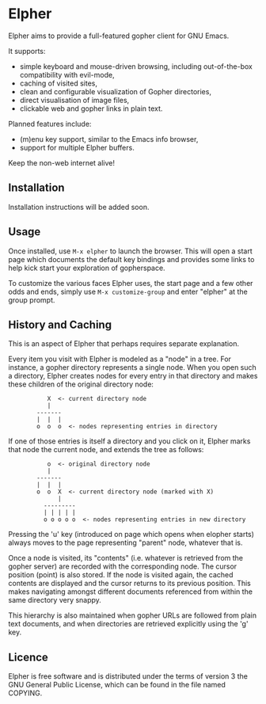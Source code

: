 # Elpher

Elpher aims to provide a full-featured gopher client for GNU Emacs.

It supports:
- simple keyboard and mouse-driven browsing, including out-of-the-box
  compatibility with evil-mode,
- caching of visited sites,
- clean and configurable visualization of Gopher directories,
- direct visualisation of image files,
- clickable web and gopher links in plain text.

Planned features include:
- (m)enu key support, similar to the Emacs info browser,
- support for multiple Elpher buffers.

Keep the non-web internet alive!

## Installation

Installation instructions will be added soon.

## Usage

Once installed, use `M-x elpher` to launch the browser.  This will
open a start page which documents the default key bindings and
provides some links to help kick start your exploration of gopherspace.

To customize the various faces Elpher uses, the start page
and a few other odds and ends, simply use `M-x customize-group`
and enter "elpher" at the group prompt.

## History and Caching

This is an aspect of Elpher that perhaps requires separate explanation.

Every item you visit with Elpher is modeled as a "node" in a tree.
For instance, a gopher directory represents a single node.  When
you open such a directory, Elpher creates nodes for every entry
in that directory and makes these children of the original directory node:

               X  <- current directory node
               |
            -------
            |  |  |
            o  o  o  <- nodes representing entries in directory

If one of those entries is itself a directory and you click on it,
Elpher marks that node the current node, and extends the tree as follows:

               o  <- original directory node
               |
            -------
            |  |  |
            o  o  X  <- current directory node (marked with X)
                  |
              ---------
              | | | | |
              o o o o o  <- nodes representing entries in new directory
              
Pressing the 'u' key (introduced on page which opens when elopher starts)
always moves to the page representing "parent" node, whatever that is.

Once a node is visited, its "contents" (i.e. whatever is retrieved
from the gopher server) are recorded with the corresponding node.  The
cursor position (point) is also stored. If the node is visited again,
the cached contents are displayed and the cursor returns to its
previous position.  This makes navigating amongst different documents
referenced from within the same directory very snappy.

This hierarchy is also maintained when gopher URLs are followed from plain
text documents, and when directories are retrieved explicitly using the 'g'
key.

## Licence

Elpher is free software and is distributed under the terms of version
3 the GNU General Public License, which can be found in the file named
COPYING.
